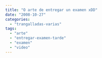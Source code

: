 ```yaml
---
title: "O arte de entregar un examen xDD"
date: "2008-10-27"
categories: 
  - "trangalladas-varias"
tags: 
  - "arte"
  - "entregar-examen-tarde"
  - "examen"
  - "video"
---
```



